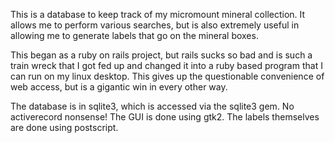 This is a database to keep track of my micromount mineral collection.
It allows me to perform various searches, but is also extremely useful
in allowing me to generate labels that go on the mineral boxes.

This began as a ruby on rails project, but rails sucks so bad and is
such a train wreck that I got fed up and changed it into a ruby based
program that I can run on my linux desktop.  This gives up the
questionable convenience of web access, but is a gigantic win in
every other way.

The database is in sqlite3, which is accessed via the sqlite3 gem.
No activerecord nonsense!  The GUI is done using gtk2.
The labels themselves are done using postscript.
